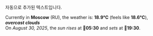 
자동으로 추가된 텍스트입니다.

<!--START_SECTION:weather:moscow-->
Currently in **Moscow** (RU), the weather is: **18.9°C** (feels like **18.6°C**), ***overcast clouds***<br/>
On *August 30, 2025*, the *sun rises* at 🌅**05:30** and *sets* at 🌇**19:30**.
<!--END_SECTION:weather-->
